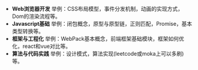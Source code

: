 - **Web浏览器开发**  举例：CSS布局模型，事件分发机制，动画的实现方式，Dom的渲染流程等。
- **Javascript基础**  举例：闭包概念，原型与原型链，正则匹配，Promise，基本类型转换等。
- **框架与工程化**    举例：WebPack基本概念，前端框架基础模块，框架如何优化，react和vue对比等。
- **算法与代码实践**  举例：设计模式，算法实现(leetcode或moka上可以多刷)等。